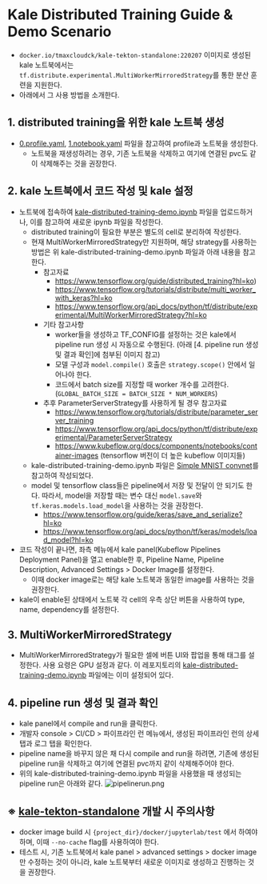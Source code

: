 # Kale Distributed Training Guide & Demo Scenario

- `docker.io/tmaxcloudck/kale-tekton-standalone:220207` 이미지로 생성된 kale 노트북에서는 `tf.distribute.experimental.MultiWorkerMirroredStrategy`를 통한 분산 훈련을 지원한다.
- 아래에서 그 사용 방법을 소개한다.

## 1. distributed training을 위한 kale 노트북 생성

- [0.profile.yaml](./yaml/0.profile.yaml), [1.notebook.yaml](./yaml/1.notebook.yaml) 파일을 참고하여 profile과 노트북을 생성한다.
  - 노트북을 재생성하려는 경우, 기존 노트북을 삭제하고 여기에 연결된 pvc도 같이 삭제해주는 것을 권장한다.

## 2. kale 노트북에서 코드 작성 및 kale 설정

- 노트북에 접속하여 [kale-distributed-training-demo.ipynb](./examples/kale-distributed-training-demo.ipynb) 파일을 업로드하거나, 이를 참고하여 새로운 ipynb 파일을 작성한다.
  - distributed training이 필요한 부분은 별도의 cell로 분리하여 작성한다.
  - 현재 MultiWorkerMirroredStrategy만 지원하며, 해당 strategy를 사용하는 방법은 위 kale-distributed-training-demo.ipynb 파일과 아래 내용을 참고한다.
    - 참고자료
      - https://www.tensorflow.org/guide/distributed_training?hl=ko)
      - https://www.tensorflow.org/tutorials/distribute/multi_worker_with_keras?hl=ko
      - https://www.tensorflow.org/api_docs/python/tf/distribute/experimental/MultiWorkerMirroredStrategy?hl=ko
    - 기타 참고사항
      - worker들을 생성하고 TF_CONFIG를 설정하는 것은 kale에서 pipeline run 생성 시 자동으로 수행된다.
        (아래 \[4. pipeline run 생성 및 결과 확인\]에 첨부된 이미지 참고)
      - 모델 구성과 `model.compile()` 호출은 `strategy.scope()` 안에서 일어나야 한다.
      - 코드에서 batch size를 지정할 때 worker 개수를 고려한다. (`GLOBAL_BATCH_SIZE = BATCH_SIZE * NUM_WORKERS`)
    - 추후 ParameterServerStrategy를 사용하게 될 경우 참고자료
      - https://www.tensorflow.org/tutorials/distribute/parameter_server_training
      - https://www.tensorflow.org/api_docs/python/tf/distribute/experimental/ParameterServerStrategy
      - https://www.kubeflow.org/docs/components/notebooks/container-images (tensorflow 버전이 더 높은 kubeflow 이미지들)
  - kale-distributed-training-demo.ipynb 파일은 [Simple MNIST convnet](https://keras.io/examples/vision/mnist_convnet/)를 참고하여 작성되었다.
  - model 및 tensorflow class들은 pipeline에서 저장 및 전달이 안 되기도 한다.
    따라서, model을 저장할 때는 변수 대신 `model.save`와 `tf.keras.models.load_model`을 사용하는 것을 권장한다.
    - https://www.tensorflow.org/guide/keras/save_and_serialize?hl=ko
    - https://www.tensorflow.org/api_docs/python/tf/keras/models/load_model?hl=ko
- 코드 작성이 끝나면, 좌측 메뉴에서 kale panel(Kubeflow Pipelines Deployment Panel)을 열고 enable한 후, Pipeline Name, Pipeline Description, Advanced Settings > Docker Image를 설정한다.
  - 이때 docker image로는 해당 kale 노트북과 동일한 image를 사용하는 것을 권장한다.
- kale이 enable된 상태에서 노트북 각 cell의 우측 상단 버튼을 사용하여 type, name, dependency를 설정한다.

## 3. MultiWorkerMirroredStrategy

- MultiWorkerMirroredStrategy가 필요한 셀에 버튼 UI와 팝업을 통해 태그를 설정한다. 사용 요령은 GPU 설정과 같다.
  이 레포지토리의 [kale-distributed-training-demo.ipynb](./examples/kale-distributed-training-demo.ipynb) 파일에는 이미 설정되어 있다.

## 4. pipeline run 생성 및 결과 확인

- kale panel에서 compile and run을 클릭한다.
- 개발자 console > CI/CD > 파이프라인 런 메뉴에서, 생성된 파이프라인 런의 상세 탭과 로그 탭을 확인한다.
- pipeline name을 바꾸지 않은 채 다시 compile and run을 하려면, 기존에 생성된 pipeline run을 삭제하고 여기에 연결된 pvc까지 같이 삭제해주어야 한다.
- 위의 kale-distributed-training-demo.ipynb 파일을 사용했을 때 생성되는 pipeline run은 아래와 같다.
  ![pipelinerun.png](./images/pipelinerun.png)

## ※ [kale-tekton-standalone](https://github.com/tmax-cloud/kale-tekton-standalone) 개발 시 주의사항

- docker image build 시 `{project_dir}/docker/jupyterlab/test` 에서 하여야 하며, 이때 `--no-cache` flag를 사용하여야 한다.
- 테스트 시, 기존 노트북에서 kale panel > advanced settings > docker image 만 수정하는 것이 아니라, kale 노트북부터 새로운 이미지로 생성하고 진행하는 것을 권장한다.
